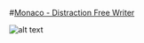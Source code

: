 #[Monaco - Distraction Free Writer](http://monaco.co.nf/)

![alt text](https://github.com/mohseenrm/Monaco/tree/master/screenshots/1.png "Main Page")
